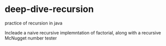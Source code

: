 # deep-dive-recursion
practice of recursion in java

Incleade a naive recursive implemntation of factorial, along with a recursive McNugget number tester
